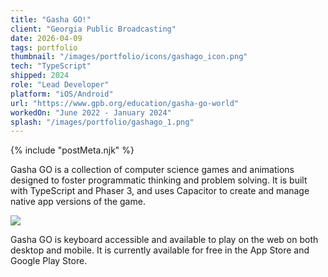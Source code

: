 ```yaml
---
title: "Gasha GO!"
client: "Georgia Public Broadcasting"
date: 2026-04-09
tags: portfolio
thumbnail: "/images/portfolio/icons/gashago_icon.png"
tech: "TypeScript"
shipped: 2024
role: "Lead Developer"
platform: "iOS/Android"
url: "https://www.gpb.org/education/gasha-go-world"
workedOn: "June 2022 - January 2024"
splash: "/images/portfolio/gashago_1.png"
---
```


{% include "postMeta.njk" %}

Gasha GO is a collection of computer science games and animations designed to foster programmatic thinking and problem solving. It is built with TypeScript and Phaser 3, and uses Capacitor to create and manage native app versions of the game.

<img class="portfolio-img" src="/images/portfolio/gashago_2.png" />

Gasha GO is keyboard accessible and available to play on the web on both desktop and mobile. It is currently available for free in the <a>App Store and Google Play Store.</a>